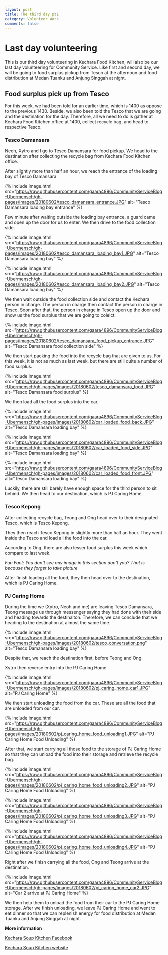 ```yaml
---
layout: post
title: The third day pt1
category: Volunteer Work
comments: false
---
```




# Last day volunteering

This is our third day volunteering in Kechara Food Kitchen, will also be our last day volunteering for Community Service. Like first and seocnd day, we will be going to food surplus pickup from Tesco at the afternoon and food distribution at Medan Tuanku and Anjung Singgah at night. 

## Food surplus pick up from Tesco

For this week, we had been told for an earlier time, which is 1400 as oppose to the previous 1430. Beside, we also been told the Tesco that we are going and the destination for the day. Therefore, all we need to do is gather at Kechara Food Kitchen office at 1400, collect recycle bag, and head to respective Tesco. 

### Tesco Damansara

Neoh, Xytro and I go to Tesco Damansara for food pickup. We head to the destination after collecting the recycle bag from Kechara Food Kitchen office. 

After slightly more than half an hour, we reach the entrance of the loading bay of Tesco Damansara. 

{% include image.html src="https://raw.githubusercontent.com/gaara4896/CommunityServiceBlog-Ubermensch/gh-pages/images/20180602/tesco_damansara_entrance.JPG" alt="Tesco Damansara loading bay entrance" %}

Few minute after waiting outside the loading bay entrance, a guard came and open up the door for us to enter. We then drive to the food collection side. 

{% include image.html src="https://raw.githubusercontent.com/gaara4896/CommunityServiceBlog-Ubermensch/gh-pages/images/20180602/tesco_damansara_loading_bay1.JPG" alt="Tesco Damansara loading bay" %}

{% include image.html src="https://raw.githubusercontent.com/gaara4896/CommunityServiceBlog-Ubermensch/gh-pages/images/20180602/tesco_damansara_loading_bay2.JPG" alt="Tesco Damansara loading bay" %}

We then wait outside the food collection side and contact the Kechara person in charge. The person in charge then contact the person in charge in Tesco. Soon after that, the person in charge in Tesco open up the door and show us the food surplus that we are going to colelct. 

{% include image.html src="https://raw.githubusercontent.com/gaara4896/CommunityServiceBlog-Ubermensch/gh-pages/images/20180602/tesco_damansara_food_pickup_entrance.JPG" alt="Tesco Damansara food collection side" %}

We then start packing the food into the recycle bag that are given to us. For this week, it is not as much as last week, but there are still quite a number of food surplus. 

{% include image.html src="https://raw.githubusercontent.com/gaara4896/CommunityServiceBlog-Ubermensch/gh-pages/images/20180602/tesco_damansara_food.JPG" alt="Tesco Damansara food surplus" %}

We then load all the food surplus into the car. 

{% include image.html src="https://raw.githubusercontent.com/gaara4896/CommunityServiceBlog-Ubermensch/gh-pages/images/20180602/car_loaded_food_back.JPG" alt="Tesco Damansara loading bay" %}

{% include image.html src="https://raw.githubusercontent.com/gaara4896/CommunityServiceBlog-Ubermensch/gh-pages/images/20180602/car_loaded_food_side.JPG" alt="Tesco Damansara loading bay" %}

{% include image.html src="https://raw.githubusercontent.com/gaara4896/CommunityServiceBlog-Ubermensch/gh-pages/images/20180602/car_loaded_food_front.JPG" alt="Tesco Damansara loading bay" %}

Luckily, there are still barely have enough space for the third person to sit behind. We then head to our destination, which is PJ Caring Home. 

### Tesco Kepong

After collecting recycle bag, Teong and Ong head over to their designated Tesco, which is Tesco Kepong. 

They then reach Tesco Kepong in slightly more than half an hour. They went inside the Tesco and load all the food into the car. 

According to Ong, there are also lesser food surplus this week which compare to last week. 

*Fun Fact: You don't see any image in this section don't you? That is because they forget to take picture*

After finish loading all the food, they then head over to the destination, which is PJ Caring Home. 

### PJ Caring Home 

During the time we (Xytro, Neoh and me) are leaving Tesco Damansara, Teong message us through messenger saying they had done with their side and heading towards the destinaiton. Therefore, we can conclude that we heading to the destination at almost the same time. 

{% include image.html src="https://raw.githubusercontent.com/gaara4896/CommunityServiceBlog-Ubermensch/gh-pages/images/20180602/tesco_conversation.png" alt="Tesco Damansara loading bay" %}

Despite that, we reach the destination first, before Teong and Ong. 

Xytro then reverse entry into the PJ Caring Home. 

{% include image.html src="https://raw.githubusercontent.com/gaara4896/CommunityServiceBlog-Ubermensch/gh-pages/images/20180602/pj_caring_home_car1.JPG" alt="PJ Caring Home" %}

We then start unloading the food from the car. These are all the food that are unloaded from our car. 

{% include image.html src="https://raw.githubusercontent.com/gaara4896/CommunityServiceBlog-Ubermensch/gh-pages/images/20180602/pj_caring_home_food_unloading1.JPG" alt="PJ Caring Home Food Unloading" %}

After that, we start carrying all those food to the storage of PJ Caring Home so that they can unload the food into their storage and retrieve the recycle bag.

{% include image.html src="https://raw.githubusercontent.com/gaara4896/CommunityServiceBlog-Ubermensch/gh-pages/images/20180602/pj_caring_home_food_unloading2.JPG" alt="PJ Caring Home Food Unloading" %}

{% include image.html src="https://raw.githubusercontent.com/gaara4896/CommunityServiceBlog-Ubermensch/gh-pages/images/20180602/pj_caring_home_food_unloading3.JPG" alt="PJ Caring Home Food Unloading" %}

{% include image.html src="https://raw.githubusercontent.com/gaara4896/CommunityServiceBlog-Ubermensch/gh-pages/images/20180602/pj_caring_home_food_unloading4.JPG" alt="PJ Caring Home Food Unloading" %}

Right after we finish carrying all the food, Ong and Teong arrive at the destination. 

{% include image.html src="https://raw.githubusercontent.com/gaara4896/CommunityServiceBlog-Ubermensch/gh-pages/images/20180602/pj_caring_home_car2.JPG" alt="Car 2 arrive at PJ Caring Home" %}

We then help them to unload the food from their car to the PJ Caring Home storage. After we finish unloading, we leave PJ Caring Home and went to eat dinner so that we can replenish energy for food distribution at Medan Tuanku and Anjung Singgah at night. 

**More information**

[Kechara Soup Kitchen Facebook](https://www.facebook.com/KSKPage)

[Kechara Soup Kitchen website](www.kechara.com/)